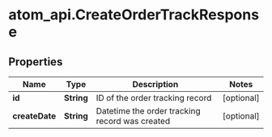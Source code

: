 # atom_api.CreateOrderTrackResponse

## Properties
Name | Type | Description | Notes
------------ | ------------- | ------------- | -------------
**id** | **String** | ID of the order tracking record | [optional] 
**createDate** | **String** | Datetime the order tracking record was created | [optional] 


